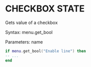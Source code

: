 # CHECKBOX STATE

Gets value of a checkbox

Syntax:	menu.get_bool

Parameters:	name

```lua
if menu.get_bool("Enable line") then
-- ...
end
```